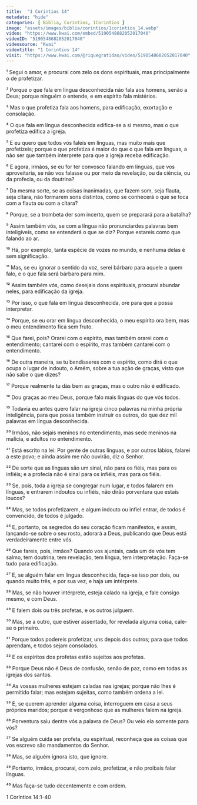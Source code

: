 ```yaml
---
title:  "1 Corintios 14"
metadate: "hide"
categories: [ Biblia, Corintios, 1Corintios ]
image: "assets/images/biblia/corintios/1corintios_14.webp"
video: "https://www.kwai.com/embed/5190548682052017040"
videoID: "5190548682052017040"
videosource: "Kwai"
videotitle: "1 Corintios 14"
visit: "https://www.kwai.com/@riquegratidao/video/5190548682052017040"
---
```




¹ Segui o amor, e procurai com zelo os dons espirituais, mas principalmente o de profetizar.

² Porque o que fala em língua desconhecida não fala aos homens, senão a Deus; porque ninguém o entende, e em espírito fala mistérios.

³ Mas o que profetiza fala aos homens, para edificação, exortação e consolação.

⁴ O que fala em língua desconhecida edifica-se a si mesmo, mas o que profetiza edifica a igreja.

⁵ E eu quero que todos vós faleis em línguas, mas muito mais que profetizeis; porque o que profetiza é maior do que o que fala em línguas, a não ser que também interprete para que a igreja receba edificação.

⁶ E agora, irmãos, se eu for ter convosco falando em línguas, que vos aproveitaria, se não vos falasse ou por meio da revelação, ou da ciência, ou da profecia, ou da doutrina?

⁷ Da mesma sorte, se as coisas inanimadas, que fazem som, seja flauta, seja cítara, não formarem sons distintos, como se conhecerá o que se toca com a flauta ou com a cítara?

⁸ Porque, se a trombeta der som incerto, quem se preparará para a batalha?

⁹ Assim também vós, se com a língua não pronunciardes palavras bem inteligíveis, como se entenderá o que se diz? Porque estareis como que falando ao ar.

¹⁰ Há, por exemplo, tanta espécie de vozes no mundo, e nenhuma delas é sem significação.

¹¹ Mas, se eu ignorar o sentido da voz, serei bárbaro para aquele a quem falo, e o que fala será bárbaro para mim.

¹² Assim também vós, como desejais dons espirituais, procurai abundar neles, para edificação da igreja.

¹³ Por isso, o que fala em língua desconhecida, ore para que a possa interpretar.

¹⁴ Porque, se eu orar em língua desconhecida, o meu espírito ora bem, mas o meu entendimento fica sem fruto.

¹⁵ Que farei, pois? Orarei com o espírito, mas também orarei com o entendimento; cantarei com o espírito, mas também cantarei com o entendimento.

¹⁶ De outra maneira, se tu bendisseres com o espírito, como dirá o que ocupa o lugar de indouto, o Amém, sobre a tua ação de graças, visto que não sabe o que dizes?

¹⁷ Porque realmente tu dás bem as graças, mas o outro não é edificado.

¹⁸ Dou graças ao meu Deus, porque falo mais línguas do que vós todos.

¹⁹ Todavia eu antes quero falar na igreja cinco palavras na minha própria inteligência, para que possa também instruir os outros, do que dez mil palavras em língua desconhecida.

²⁰ Irmãos, não sejais meninos no entendimento, mas sede meninos na malícia, e adultos no entendimento.

²¹ Está escrito na lei: Por gente de outras línguas, e por outros lábios, falarei a este povo; e ainda assim me não ouvirão, diz o Senhor.

²² De sorte que as línguas são um sinal, não para os fiéis, mas para os infiéis; e a profecia não é sinal para os infiéis, mas para os fiéis.

²³ Se, pois, toda a igreja se congregar num lugar, e todos falarem em línguas, e entrarem indoutos ou infiéis, não dirão porventura que estais loucos?

²⁴ Mas, se todos profetizarem, e algum indouto ou infiel entrar, de todos é convencido, de todos é julgado.

²⁵ E, portanto, os segredos do seu coração ficam manifestos, e assim, lançando-se sobre o seu rosto, adorará a Deus, publicando que Deus está verdadeiramente entre vós.

²⁶ Que fareis, pois, irmãos? Quando vos ajuntais, cada um de vós tem salmo, tem doutrina, tem revelação, tem língua, tem interpretação. Faça-se tudo para edificação.

²⁷ E, se alguém falar em língua desconhecida, faça-se isso por dois, ou quando muito três, e por sua vez, e haja um intérprete.

²⁸ Mas, se não houver intérprete, esteja calado na igreja, e fale consigo mesmo, e com Deus.

²⁹ E falem dois ou três profetas, e os outros julguem.

³⁰ Mas, se a outro, que estiver assentado, for revelada alguma coisa, cale-se o primeiro.

³¹ Porque todos podereis profetizar, uns depois dos outros; para que todos aprendam, e todos sejam consolados.

³² E os espíritos dos profetas estão sujeitos aos profetas.

³³ Porque Deus não é Deus de confusão, senão de paz, como em todas as igrejas dos santos.

³⁴ As vossas mulheres estejam caladas nas igrejas; porque não lhes é permitido falar; mas estejam sujeitas, como também ordena a lei.

³⁵ E, se querem aprender alguma coisa, interroguem em casa a seus próprios maridos; porque é vergonhoso que as mulheres falem na igreja.

³⁶ Porventura saiu dentre vós a palavra de Deus? Ou veio ela somente para vós?

³⁷ Se alguém cuida ser profeta, ou espiritual, reconheça que as coisas que vos escrevo são mandamentos do Senhor.

³⁸ Mas, se alguém ignora isto, que ignore.

³⁹ Portanto, irmãos, procurai, com zelo, profetizar, e não proibais falar línguas.

⁴⁰ Mas faça-se tudo decentemente e com ordem. 



1 Coríntios 14:1-40


